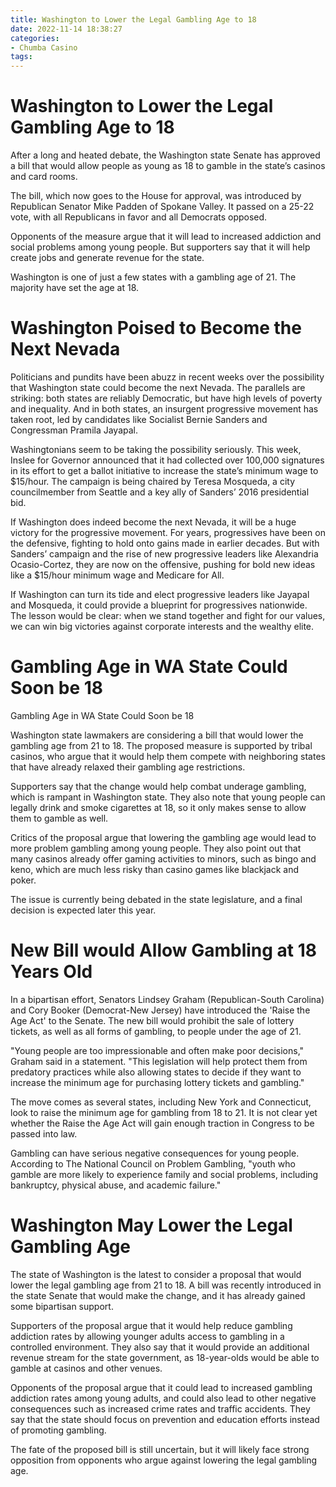 ```yaml
---
title: Washington to Lower the Legal Gambling Age to 18 
date: 2022-11-14 18:38:27
categories:
- Chumba Casino
tags:
---
```



#  Washington to Lower the Legal Gambling Age to 18 

 After a long and heated debate, the Washington state Senate has approved a bill that would allow people as young as 18 to gamble in the state’s casinos and card rooms.

The bill, which now goes to the House for approval, was introduced by Republican Senator Mike Padden of Spokane Valley. It passed on a 25-22 vote, with all Republicans in favor and all Democrats opposed.

Opponents of the measure argue that it will lead to increased addiction and social problems among young people. But supporters say that it will help create jobs and generate revenue for the state.

Washington is one of just a few states with a gambling age of 21. The majority have set the age at 18.

#  Washington Poised to Become the Next Nevada 

Politicians and pundits have been abuzz in recent weeks over the possibility that Washington state could become the next Nevada. The parallels are striking: both states are reliably Democratic, but have high levels of poverty and inequality. And in both states, an insurgent progressive movement has taken root, led by candidates like Socialist Bernie Sanders and Congressman Pramila Jayapal.

Washingtonians seem to be taking the possibility seriously. This week, Inslee for Governor announced that it had collected over 100,000 signatures in its effort to get a ballot initiative to increase the state’s minimum wage to $15/hour. The campaign is being chaired by Teresa Mosqueda, a city councilmember from Seattle and a key ally of Sanders’ 2016 presidential bid.

If Washington does indeed become the next Nevada, it will be a huge victory for the progressive movement. For years, progressives have been on the defensive, fighting to hold onto gains made in earlier decades. But with Sanders’ campaign and the rise of new progressive leaders like Alexandria Ocasio-Cortez, they are now on the offensive, pushing for bold new ideas like a $15/hour minimum wage and Medicare for All.

If Washington can turn its tide and elect progressive leaders like Jayapal and Mosqueda, it could provide a blueprint for progressives nationwide. The lesson would be clear: when we stand together and fight for our values, we can win big victories against corporate interests and the wealthy elite.

#  Gambling Age in WA State Could Soon be 18 

Gambling Age in WA State Could Soon be 18

Washington state lawmakers are considering a bill that would lower the gambling age from 21 to 18. The proposed measure is supported by tribal casinos, who argue that it would help them compete with neighboring states that have already relaxed their gambling age restrictions.

Supporters say that the change would help combat underage gambling, which is rampant in Washington state. They also note that young people can legally drink and smoke cigarettes at 18, so it only makes sense to allow them to gamble as well.

Critics of the proposal argue that lowering the gambling age would lead to more problem gambling among young people. They also point out that many casinos already offer gaming activities to minors, such as bingo and keno, which are much less risky than casino games like blackjack and poker.

The issue is currently being debated in the state legislature, and a final decision is expected later this year.

#  New Bill would Allow Gambling at 18 Years Old 

In a bipartisan effort, Senators Lindsey Graham (Republican-South Carolina) and Cory Booker (Democrat-New Jersey) have introduced the 'Raise the Age Act' to the Senate. The new bill would prohibit the sale of lottery tickets, as well as all forms of gambling, to people under the age of 21.

"Young people are too impressionable and often make poor decisions," Graham said in a statement. "This legislation will help protect them from predatory practices while also allowing states to decide if they want to increase the minimum age for purchasing lottery tickets and gambling." 

The move comes as several states, including New York and Connecticut, look to raise the minimum age for gambling from 18 to 21. It is not clear yet whether the Raise the Age Act will gain enough traction in Congress to be passed into law. 

Gambling can have serious negative consequences for young people. According to The National Council on Problem Gambling, "youth who gamble are more likely to experience family and social problems, including bankruptcy, physical abuse, and academic failure."

#  Washington May Lower the Legal Gambling Age

The state of Washington is the latest to consider a proposal that would lower the legal gambling age from 21 to 18. A bill was recently introduced in the state Senate that would make the change, and it has already gained some bipartisan support.

 Supporters of the proposal argue that it would help reduce gambling addiction rates by allowing younger adults access to gambling in a controlled environment. They also say that it would provide an additional revenue stream for the state government, as 18-year-olds would be able to gamble at casinos and other venues.

Opponents of the proposal argue that it could lead to increased gambling addiction rates among young adults, and could also lead to other negative consequences such as increased crime rates and traffic accidents. They say that the state should focus on prevention and education efforts instead of promoting gambling.

The fate of the proposed bill is still uncertain, but it will likely face strong opposition from opponents who argue against lowering the legal gambling age.